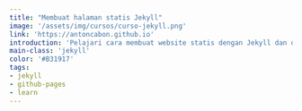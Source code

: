 ```yaml
---
title: "Membuat halaman statis Jekyll"
image: '/assets/img/cursos/curso-jekyll.png'
link: 'https://antoncabon.github.io'
introduction: 'Pelajari cara membuat website statis dengan Jekyll dan di host langsung di Github Pages, cara yang mudah jika anda tertarik.'
main-class: 'jekyll'
color: '#B31917'
tags:
- jekyll
- github-pages
- learn
---
```

